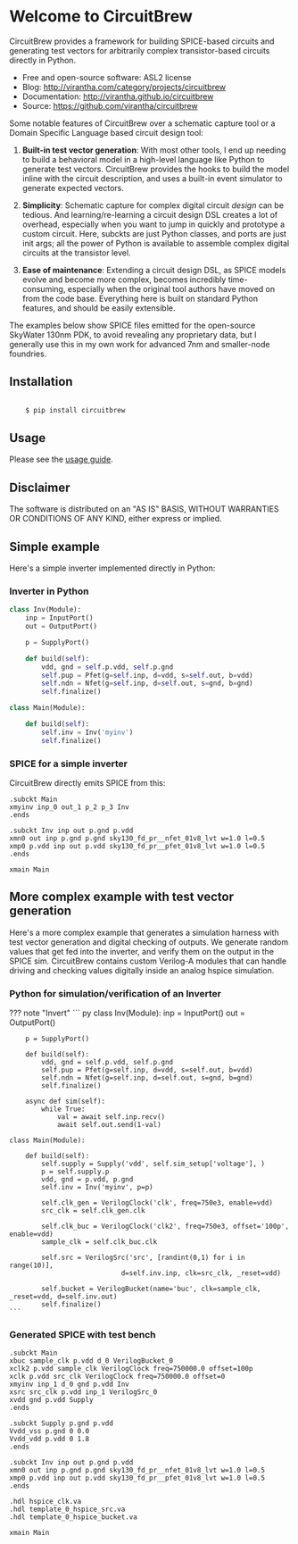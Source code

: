 # Welcome to CircuitBrew

CircuitBrew provides a framework for building SPICE-based circuits and generating test vectors 
for arbitrarily complex transistor-based circuits directly in Python.  

* Free and open-source software: ASL2 license
* Blog: http://virantha.com/category/projects/circuitbrew
* Documentation: http://virantha.github.io/circuitbrew
* Source: https://github.com/virantha/circuitbrew

Some notable features of CircuitBrew over a schematic capture tool or a Domain
Specific Language based circuit design tool:  

1. **Built-in test vector generation**: With most other tools, I end up needing
to build a behavioral model in a high-level language like Python to
generate test vectors.  CircuitBrew provides the hooks to build the model inline with the
circuit description, and uses a built-in event simulator to generate expected vectors.

2. **Simplicity**: Schematic capture for complex digital circuit *design* can be
tedious. And learning/re-learning a circuit design DSL creates a lot of
overhead, especially when you want to jump in quickly and prototype a custom circuit. Here, 
subckts are just Python classes, and ports are just init args; all the power of Python is
available to assemble complex digital circuits at the transistor level.

3. **Ease of maintenance**: Extending a circuit design DSL, as SPICE models
evolve and become more complex, becomes incredibly time-consuming, especially
when the original tool authors have moved on from the code base.  Everything
here is built on standard Python features, and should be easily extensible.

The examples below show SPICE files emitted for the open-source SkyWater 130nm PDK, to avoid 
revealing any proprietary data, but I generally use this in my own work for advanced 7nm
and smaller-node foundries.

## Installation

``` sh

    $ pip install circuitbrew

```
## Usage
Please see the [usage guide](usage/). 

## Disclaimer

The software is distributed on an "AS IS" BASIS, WITHOUT
WARRANTIES OR CONDITIONS OF ANY KIND, either express or implied.

## Simple example
Here's a simple inverter implemented directly in Python:

### Inverter in Python
``` py
class Inv(Module):
    inp = InputPort()
    out = OutputPort()

    p = SupplyPort()

    def build(self):
        vdd, gnd = self.p.vdd, self.p.gnd
        self.pup = Pfet(g=self.inp, d=vdd, s=self.out, b=vdd)
        self.ndn = Nfet(g=self.inp, d=self.out, s=gnd, b=gnd)
        self.finalize()

class Main(Module):

    def build(self):
        self.inv = Inv('myinv')
        self.finalize()
```

### SPICE for a simple inverter
CircuitBrew directly emits SPICE from this:

``` spice 
.subckt Main 
xmyinv inp_0 out_1 p_2 p_3 Inv
.ends

.subckt Inv inp out p.gnd p.vdd
xmn0 out inp p.gnd p.gnd sky130_fd_pr__nfet_01v8_lvt w=1.0 l=0.5
xmp0 p.vdd inp out p.vdd sky130_fd_pr__pfet_01v8_lvt w=1.0 l=0.5
.ends

xmain Main
```

## More complex example with test vector generation
Here's a more complex example that generates a simulation harness with test vector
generation and digital checking of outputs.  We generate random values that get
fed into the inverter, and verify them on the output in the SPICE sim.  CircuitBrew
contains custom Verilog-A modules that can handle driving and checking values digitally
inside an analog hspice simulation.

### Python for simulation/verification of an Inverter
??? note "Invert"
    ``` py
    class Inv(Module):
        inp = InputPort()
        out = OutputPort()

        p = SupplyPort()

        def build(self):
            vdd, gnd = self.p.vdd, self.p.gnd
            self.pup = Pfet(g=self.inp, d=vdd, s=self.out, b=vdd)
            self.ndn = Nfet(g=self.inp, d=self.out, s=gnd, b=gnd)
            self.finalize()

        async def sim(self):
            while True:
                val = await self.inp.recv()
                await self.out.send(1-val)
        
    class Main(Module):

        def build(self):
            self.supply = Supply('vdd', self.sim_setup['voltage'], )
            p = self.supply.p
            vdd, gnd = p.vdd, p.gnd
            self.inv = Inv('myinv', p=p)

            self.clk_gen = VerilogClock('clk', freq=750e3, enable=vdd)
            src_clk = self.clk_gen.clk

            self.clk_buc = VerilogClock('clk2', freq=750e3, offset='100p', enable=vdd)
            sample_clk = self.clk_buc.clk

            self.src = VerilogSrc('src', [randint(0,1) for i in range(10)], 
                                d=self.inv.inp, clk=src_clk, _reset=vdd)

            self.bucket = VerilogBucket(name='buc', clk=sample_clk, _reset=vdd, d=self.inv.out)
            self.finalize()
    ```

### Generated SPICE with test bench

``` spice
.subckt Main 
xbuc sample_clk p.vdd d_0 VerilogBucket_0
xclk2 p.vdd sample_clk VerilogClock freq=750000.0 offset=100p
xclk p.vdd src_clk VerilogClock freq=750000.0 offset=0
xmyinv inp_1 d_0 gnd p.vdd Inv
xsrc src_clk p.vdd inp_1 VerilogSrc_0
xvdd gnd p.vdd Supply
.ends

.subckt Supply p.gnd p.vdd
Vvdd_vss p.gnd 0 0.0
Vvdd_vdd p.vdd 0 1.8
.ends

.subckt Inv inp out p.gnd p.vdd
xmn0 out inp p.gnd p.gnd sky130_fd_pr__nfet_01v8_lvt w=1.0 l=0.5
xmp0 p.vdd inp out p.vdd sky130_fd_pr__pfet_01v8_lvt w=1.0 l=0.5
.ends

.hdl hspice_clk.va
.hdl template_0_hspice_src.va
.hdl template_0_hspice_bucket.va

xmain Main
```



